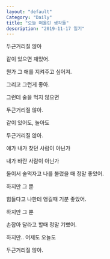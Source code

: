 ```yaml
---
layout: "default"
Category: "Daily"
title: "오늘 떠올린 생각들"
description: "2019-11-17 일기"
---
```


두근거리질 않아

같이 있으면 재밌어.

뭔가 그 애를 지켜주고 싶어져.

그리고 그런게 좋아.

그런데 술을 먹지 않으면

두근거리질 않아.

같이 있어도, 놀아도

두근거리질 않아.

얘가 내가 찾던 사람이 아닌가

내가 바란 사람이 아닌가

둘이서 술먹자고 나를 불렀을 때 정말 좋았어.

하지만 그 뿐

힘들다고 나한테 앵길때 기분 좋았어.

하지만 그 뿐

손잡아 달라고 할때 정말 기뻤어.

하지만.. 어제도 오늘도

두근거리질 않아.
